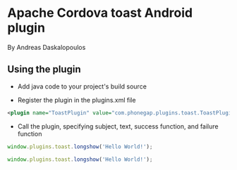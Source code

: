 # Apache Cordova toast Android plugin
By Andreas Daskalopoulos

## Using the plugin

* Add java code to your project's build source

* Register the plugin in the plugins.xml file

```xml
<plugin name="ToastPlugin" value="com.phonegap.plugins.toast.ToastPlugin"/>
```

* Call the plugin, specifying subject, text, success function, and failure function

```javascript
window.plugins.toast.longshow('Hello World!');

window.plugins.toast.longshow('Hello World!');
```


